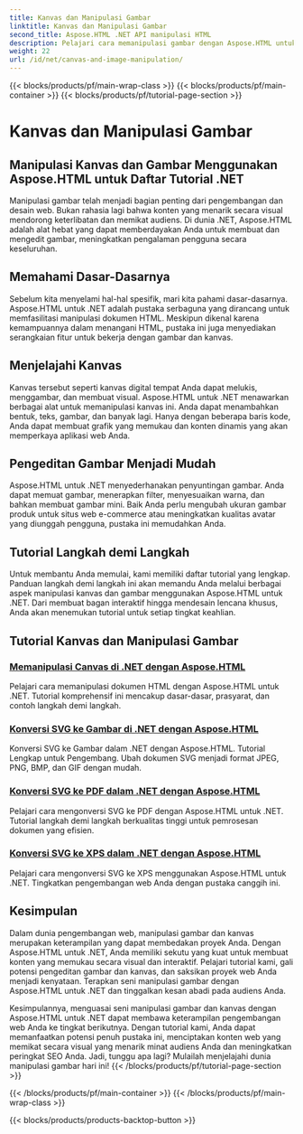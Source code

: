 ```yaml
---
title: Kanvas dan Manipulasi Gambar
linktitle: Kanvas dan Manipulasi Gambar
second_title: Aspose.HTML .NET API manipulasi HTML
description: Pelajari cara memanipulasi gambar dengan Aspose.HTML untuk .NET melalui tutorial langkah demi langkah. Temukan kekuatan kanvas dan penyuntingan gambar.
weight: 22
url: /id/net/canvas-and-image-manipulation/
---
```


{{< blocks/products/pf/main-wrap-class >}}
{{< blocks/products/pf/main-container >}}
{{< blocks/products/pf/tutorial-page-section >}}

# Kanvas dan Manipulasi Gambar


## Manipulasi Kanvas dan Gambar Menggunakan Aspose.HTML untuk Daftar Tutorial .NET

Manipulasi gambar telah menjadi bagian penting dari pengembangan dan desain web. Bukan rahasia lagi bahwa konten yang menarik secara visual mendorong keterlibatan dan memikat audiens. Di dunia .NET, Aspose.HTML adalah alat hebat yang dapat memberdayakan Anda untuk membuat dan mengedit gambar, meningkatkan pengalaman pengguna secara keseluruhan.

## Memahami Dasar-Dasarnya

Sebelum kita menyelami hal-hal spesifik, mari kita pahami dasar-dasarnya. Aspose.HTML untuk .NET adalah pustaka serbaguna yang dirancang untuk memfasilitasi manipulasi dokumen HTML. Meskipun dikenal karena kemampuannya dalam menangani HTML, pustaka ini juga menyediakan serangkaian fitur untuk bekerja dengan gambar dan kanvas.

## Menjelajahi Kanvas

Kanvas tersebut seperti kanvas digital tempat Anda dapat melukis, menggambar, dan membuat visual. Aspose.HTML untuk .NET menawarkan berbagai alat untuk memanipulasi kanvas ini. Anda dapat menambahkan bentuk, teks, gambar, dan banyak lagi. Hanya dengan beberapa baris kode, Anda dapat membuat grafik yang memukau dan konten dinamis yang akan memperkaya aplikasi web Anda.

## Pengeditan Gambar Menjadi Mudah

Aspose.HTML untuk .NET menyederhanakan penyuntingan gambar. Anda dapat memuat gambar, menerapkan filter, menyesuaikan warna, dan bahkan membuat gambar mini. Baik Anda perlu mengubah ukuran gambar produk untuk situs web e-commerce atau meningkatkan kualitas avatar yang diunggah pengguna, pustaka ini memudahkan Anda.

## Tutorial Langkah demi Langkah

Untuk membantu Anda memulai, kami memiliki daftar tutorial yang lengkap. Panduan langkah demi langkah ini akan memandu Anda melalui berbagai aspek manipulasi kanvas dan gambar menggunakan Aspose.HTML untuk .NET. Dari membuat bagan interaktif hingga mendesain lencana khusus, Anda akan menemukan tutorial untuk setiap tingkat keahlian.

## Tutorial Kanvas dan Manipulasi Gambar
### [Memanipulasi Canvas di .NET dengan Aspose.HTML](./manipulating-canvas/)
Pelajari cara memanipulasi dokumen HTML dengan Aspose.HTML untuk .NET. Tutorial komprehensif ini mencakup dasar-dasar, prasyarat, dan contoh langkah demi langkah.
### [Konversi SVG ke Gambar di .NET dengan Aspose.HTML](./convert-svg-to-image/)
Konversi SVG ke Gambar dalam .NET dengan Aspose.HTML. Tutorial Lengkap untuk Pengembang. Ubah dokumen SVG menjadi format JPEG, PNG, BMP, dan GIF dengan mudah.
### [Konversi SVG ke PDF dalam .NET dengan Aspose.HTML](./convert-svg-to-pdf/)
Pelajari cara mengonversi SVG ke PDF dengan Aspose.HTML untuk .NET. Tutorial langkah demi langkah berkualitas tinggi untuk pemrosesan dokumen yang efisien.
### [Konversi SVG ke XPS dalam .NET dengan Aspose.HTML](./convert-svg-to-xps/)
Pelajari cara mengonversi SVG ke XPS menggunakan Aspose.HTML untuk .NET. Tingkatkan pengembangan web Anda dengan pustaka canggih ini.

## Kesimpulan

Dalam dunia pengembangan web, manipulasi gambar dan kanvas merupakan keterampilan yang dapat membedakan proyek Anda. Dengan Aspose.HTML untuk .NET, Anda memiliki sekutu yang kuat untuk membuat konten yang memukau secara visual dan interaktif. Pelajari tutorial kami, gali potensi pengeditan gambar dan kanvas, dan saksikan proyek web Anda menjadi kenyataan. Terapkan seni manipulasi gambar dengan Aspose.HTML untuk .NET dan tinggalkan kesan abadi pada audiens Anda.

Kesimpulannya, menguasai seni manipulasi gambar dan kanvas dengan Aspose.HTML untuk .NET dapat membawa keterampilan pengembangan web Anda ke tingkat berikutnya. Dengan tutorial kami, Anda dapat memanfaatkan potensi penuh pustaka ini, menciptakan konten web yang memikat secara visual yang menarik minat audiens Anda dan meningkatkan peringkat SEO Anda. Jadi, tunggu apa lagi? Mulailah menjelajahi dunia manipulasi gambar hari ini!
{{< /blocks/products/pf/tutorial-page-section >}}

{{< /blocks/products/pf/main-container >}}
{{< /blocks/products/pf/main-wrap-class >}}

{{< blocks/products/products-backtop-button >}}
